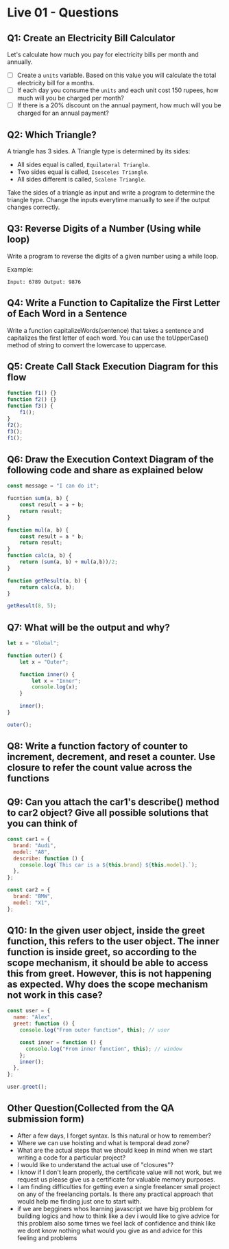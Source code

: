 # Live 01 - Questions

## Q1: Create an Electricity Bill Calculator

Let's calculate how much you pay for electricity bills per month and annually.

- [ ]  Create a `units` variable. Based on this value you will calculate the total electricity bill for a months.
- [ ]  If each day you consume the `units` and each unit cost 150 rupees, how much will you be charged per month?
- [ ]  If there is a 20% discount on the annual payment, how much will you be charged for an annual payment?

## Q2: Which Triangle?

A triangle has 3 sides. A Triangle type is determined by its sides:

- All sides equal is called, `Equilateral Triangle`.
- Two sides equal is called, `Isosceles Triangle`.
- All sides different is called, `Scalene Triangle`.

Take the sides of a triangle as input and write a program to determine the triangle type. Change the inputs everytime manually to see if the output changes correctly.

## Q3: Reverse Digits of a Number (Using while loop)

Write a program to reverse the digits of a given number using a while loop.

Example:

`Input: 6789
Output: 9876`

## Q4: Write a Function to Capitalize the First Letter of Each Word in a Sentence

Write a function capitalizeWords(sentence) that takes a sentence and capitalizes the first letter of each word. You can use the toUpperCase() method of string to convert the lowercase to uppercase.

## Q5: Create Call Stack Execution Diagram for this flow

```js
function f1() {}
function f2() {}
function f3() {
    f1();
}
f2();
f3();
f1();
```

## Q6: Draw the Execution Context Diagram of the following code and share as explained below

```js
const message = "I can do it";

fucntion sum(a, b) {
    const result = a + b;
    return result;
}

function mul(a, b) {
    const result = a * b;
    return result;
}
function calc(a, b) {
    return (sum(a, b) + mul(a,b))/2;
}

function getResult(a, b) {
    return calc(a, b);
}

getResult(8, 5);
```

## Q7: What will be the output and why?

```js
let x = "Global";

function outer() {
    let x = "Outer";

    function inner() {
        let x = "Inner";
        console.log(x);
    }

    inner();
}

outer();
```

## Q8: Write a function factory of counter to increment, decrement, and reset a counter. Use closure to refer the count value across the functions

## Q9: Can you attach the car1's describe() method to car2 object? Give all possible solutions that you can think of

```js
const car1 = {
  brand: "Audi",
  model: "A8",
  describe: function () {
    console.log(`This car is a ${this.brand} ${this.model}.`);
  },
};

const car2 = {
  brand: "BMW",
  model: "X1",
};
```

## Q10: In the given user object, inside the greet function, this refers to the user object. The inner function is inside greet, so according to the scope mechanism, it should be able to access this from greet. However, this is not happening as expected. Why does the scope mechanism not work in this case?

```js
const user = {
  name: "Alex",
  greet: function () {
    console.log("From outer function", this); // user

    const inner = function () {
      console.log("From inner function", this); // window
    };
    inner();
  },
};

user.greet();
```

## Other Question(Collected from the QA submission form)

- After a few days, I forget syntax. Is this natural or how to remember?
- Where we can use hoisting and what is temporal dead zone?
- What are the actual steps that we should keep in mind when we start writing a code for a particular project?
- I would like to understand the actual use of "closures"?
- I know if I don't learn properly, the certificate value will not work, but we request us please give us a certificate for valuable memory purposes.
- I am finding difficulties for getting even a single freelancer small project on any of the freelancing portals. Is there any practical approach that would help me finding just one to start with.
- if we are begginers whos learning javascript we have big problem for building logics and how to think like a dev i would like to give advice for this problem also some times we feel lack of confidence and think like we dont know nothing what would you give as and advice for this feeling and problems
